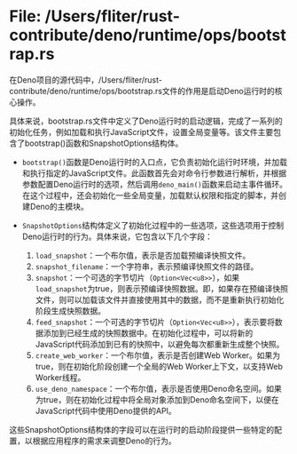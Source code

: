 # File: /Users/fliter/rust-contribute/deno/runtime/ops/bootstrap.rs

在Deno项目的源代码中，/Users/fliter/rust-contribute/deno/runtime/ops/bootstrap.rs文件的作用是启动Deno运行时的核心操作。

具体来说，bootstrap.rs文件中定义了Deno运行时的启动逻辑，完成了一系列的初始化任务，例如加载和执行JavaScript文件，设置全局变量等。该文件主要包含了bootstrap()函数和SnapshotOptions结构体。

- `bootstrap()`函数是Deno运行时的入口点，它负责初始化运行时环境，并加载和执行指定的JavaScript文件。此函数首先会对命令行参数进行解析，并根据参数配置Deno运行时的选项，然后调用`deno_main()`函数来启动主事件循环。在这个过程中，还会初始化一些全局变量，加载默认权限和指定的脚本，并创建Deno的主模块。

- `SnapshotOptions`结构体定义了初始化过程中的一些选项，这些选项用于控制Deno运行时的行为。具体来说，它包含以下几个字段：
    1. `load_snapshot`：一个布尔值，表示是否加载预编译快照文件。
    2. `snapshot_filename`：一个字符串，表示预编译快照文件的路径。
    3. `snapshot`：一个可选的字节切片（`Option<Vec<u8>>`），如果`load_snapshot`为true，则表示预编译快照数据。即，如果存在预编译快照文件，则可以加载该文件并直接使用其中的数据，而不是重新执行初始化阶段生成快照数据。
    4. `feed_snapshot`：一个可选的字节切片（`Option<Vec<u8>>`），表示要将数据添加到已经生成的快照数据中。在初始化过程中，可以将新的JavaScript代码添加到已有的快照中，以避免每次都重新生成整个快照。
    5. `create_web_worker`：一个布尔值，表示是否创建Web Worker。如果为true，则在初始化阶段创建一个全局的Web Worker上下文，以支持Web Worker线程。
    6. `use_deno_namespace`：一个布尔值，表示是否使用Deno命名空间。如果为true，则在初始化过程中将全局对象添加到Deno命名空间下，以便在JavaScript代码中使用Deno提供的API。
  
这些SnapshotOptions结构体的字段可以在运行时的启动阶段提供一些特定的配置，以根据应用程序的需求来调整Deno的行为。

